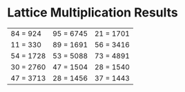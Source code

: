 # Lattice Multiplication Results

|   |   |   |
|---|---|---|
| 84 = 924 | 95 = 6745 | 21 = 1701 |
| 11 = 330 | 89 = 1691 | 56 = 3416 |
| 54 = 1728 | 53 = 5088 | 73 = 4891 |
| 30 = 2760 | 47 = 1504 | 28 = 1540 |
| 47 = 3713 | 28 = 1456 | 37 = 1443 |
